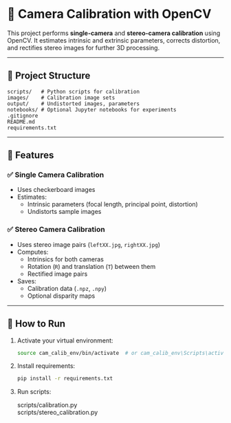 # 🎯 Camera Calibration with OpenCV

This project performs **single-camera** and **stereo-camera calibration** using OpenCV. It estimates intrinsic and extrinsic parameters, corrects distortion, and rectifies stereo images for further 3D processing.

---

## 📁 Project Structure
    scripts/   # Python scripts for calibration
    images/    # Calibration image sets
    output/    # Undistorted images, parameters
    notebooks/ # Optional Jupyter notebooks for experiments
    .gitignore
    README.md
    requirements.txt

---

## 🔧 Features

### ✅ Single Camera Calibration
- Uses checkerboard images
- Estimates:
  - Intrinsic parameters (focal length, principal point, distortion)
  - Undistorts sample images

### ✅ Stereo Camera Calibration
- Uses stereo image pairs (`leftXX.jpg`, `rightXX.jpg`)
- Computes:
  - Intrinsics for both cameras
  - Rotation (`R`) and translation (`T`) between them
  - Rectified image pairs
- Saves:
  - Calibration data (`.npz`, `.npy`)
  - Optional disparity maps

---

## 🚀 How to Run

1. Activate your virtual environment:
   ```bash
   source cam_calib_env/bin/activate  # or cam_calib_env\Scripts\activate on Windows

2. Install requirements:
   ```bash
   pip install -r requirements.txt

3. Run scripts:

    scripts/calibration.py    
    scripts/stereo_calibration.py



